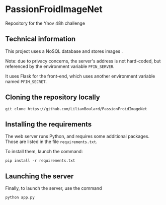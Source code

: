 # PassionFroidImageNet
Repository for the Ynov 48h challenge


## Technical information

This project uses a NoSQL database and stores images .  

Note: due to privacy concerns, the server's address is not hard-coded, 
but referenced by the environment variable `PFIN_SERVER`.

It uses Flask for the front-end, which uses another environment variable named `PFIM_SECRET`.


## Cloning the repository locally

    git clone https://github.com/LilianBoulard/PassionFroidImageNet

## Installing the requirements

The web server runs Python, and requires some additional packages.  
Those are listed in the file `requirements.txt`.

To install them, launch the command:

    pip install -r requirements.txt

## Launching the server

Finally, to launch the server, use the command

    python app.py
